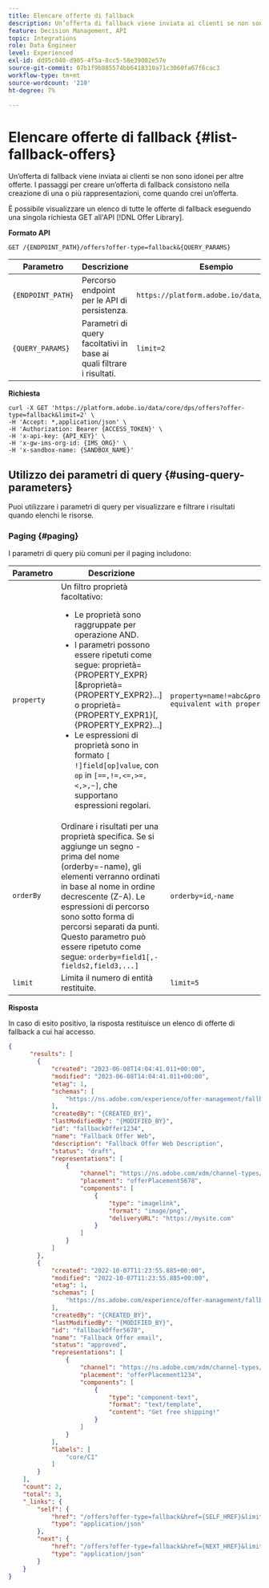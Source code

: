 ```yaml
---
title: Elencare offerte di fallback
description: Un’offerta di fallback viene inviata ai clienti se non sono idonei per altre offerte
feature: Decision Management, API
topic: Integrations
role: Data Engineer
level: Experienced
exl-id: dd95c040-d905-4f5a-8cc5-58e39082e57e
source-git-commit: 07b1f9b885574bb6418310a71c3060fa67f6cac3
workflow-type: tm+mt
source-wordcount: '210'
ht-degree: 7%

---
```


# Elencare offerte di fallback {#list-fallback-offers}

Un’offerta di fallback viene inviata ai clienti se non sono idonei per altre offerte. I passaggi per creare un’offerta di fallback consistono nella creazione di una o più rappresentazioni, come quando crei un’offerta.

È possibile visualizzare un elenco di tutte le offerte di fallback eseguendo una singola richiesta GET all&#39;API [!DNL Offer Library].

**Formato API**

```http
GET /{ENDPOINT_PATH}/offers?offer-type=fallback&{QUERY_PARAMS}
```

| Parametro | Descrizione | Esempio |
| --------- | ----------- | ------- |
| `{ENDPOINT_PATH}` | Percorso endpoint per le API di persistenza. | `https://platform.adobe.io/data/core/dps` |
| `{QUERY_PARAMS}` | Parametri di query facoltativi in base ai quali filtrare i risultati. | `limit=2` |

**Richiesta**

```shell
curl -X GET 'https://platform.adobe.io/data/core/dps/offers?offer-type=fallback&limit=2' \
-H 'Accept: *,application/json' \
-H 'Authorization: Bearer {ACCESS_TOKEN}' \
-H 'x-api-key: {API_KEY}' \
-H 'x-gw-ims-org-id: {IMS_ORG}' \
-H 'x-sandbox-name: {SANDBOX_NAME}'
```

## Utilizzo dei parametri di query {#using-query-parameters}

Puoi utilizzare i parametri di query per visualizzare e filtrare i risultati quando elenchi le risorse.

### Paging {#paging}

I parametri di query più comuni per il paging includono:

| Parametro | Descrizione | Esempio |
| --------- | ----------- | ------- |
| `property` | Un filtro proprietà facoltativo: <ul><li>Le proprietà sono raggruppate per operazione AND.</li><li>I parametri possono essere ripetuti come segue: proprietà={PROPERTY_EXPR}[&amp;proprietà={PROPERTY_EXPR2}...] o proprietà={PROPERTY_EXPR1}[,{PROPERTY_EXPR2}...]</li><li>Le espressioni di proprietà sono in formato `[ !]field[op]value`, con `op` in `[==,!=,<=,>=,<,>,~]`, che supportano espressioni regolari.</li></ul> | `property=name!=abc&property=id~.*1234.*&property=description equivalent with property=name!=abc,id~.*1234.*,description.` |
| `orderBy` | Ordinare i risultati per una proprietà specifica. Se si aggiunge un segno - prima del nome (orderby=-name), gli elementi verranno ordinati in base al nome in ordine decrescente (Z-A). Le espressioni di percorso sono sotto forma di percorsi separati da punti. Questo parametro può essere ripetuto come segue: `orderby=field1[,-fields2,field3,...]` | `orderby=id`,`-name` |
| `limit` | Limita il numero di entità restituite. | `limit=5` |

**Risposta**

In caso di esito positivo, la risposta restituisce un elenco di offerte di fallback a cui hai accesso.

```json
{
      "results": [
        {
            "created": "2023-06-08T14:04:41.011+00:00",
            "modified": "2023-06-08T14:04:41.011+00:00",
            "etag": 1,
            "schemas": [
                "https://ns.adobe.com/experience/offer-management/fallback-offer;version=0.8"
            ],
            "createdBy": "{CREATED_BY}",
            "lastModifiedBy": "{MODIFIED_BY}",
            "id": "fallbackOffer1234",
            "name": "Fallback Offer Web",
            "description": "Fallback Offer Web Description",
            "status": "draft",
            "representations": [
                {
                    "channel": "https://ns.adobe.com/xdm/channel-types/web",
                    "placement": "offerPlacement5678",
                    "components": [
                        {
                            "type": "imagelink",
                            "format": "image/png",
                            "deliveryURL": "https://mysite.com"
                        }
                    ]
                }
            ]
        },
        {
            "created": "2022-10-07T11:23:55.885+00:00",
            "modified": "2022-10-07T11:23:55.885+00:00",
            "etag": 1,
            "schemas": [
                "https://ns.adobe.com/experience/offer-management/fallback-offer;version=0.7"
            ],
            "createdBy": "{CREATED_BY}",
            "lastModifiedBy": "{MODIFIED_BY}",
            "id": "fallbackOffer5678",
            "name": "Fallback Offer email",
            "status": "approved",
            "representations": [
                {
                    "channel": "https://ns.adobe.com/xdm/channel-types/email",
                    "placement": "offerPlacement1234",
                    "components": [
                        {
                            "type": "component-text",
                            "format": "text/template",
                            "content": "Get free shipping!"
                        }
                    ]
                }
            ],
            "labels": [
                "core/C1"
            ]
        }
    ],
    "count": 2,
    "total": 3,
    "_links": {
        "self": {
            "href": "/offers?offer-type=fallback&href={SELF_HREF}&limit=2",
            "type": "application/json"
        },
        "next": {
            "href": "/offers?offer-type=fallback&href={NEXT_HREF}&limit=2",
            "type": "application/json"
        }
    }
}
```
